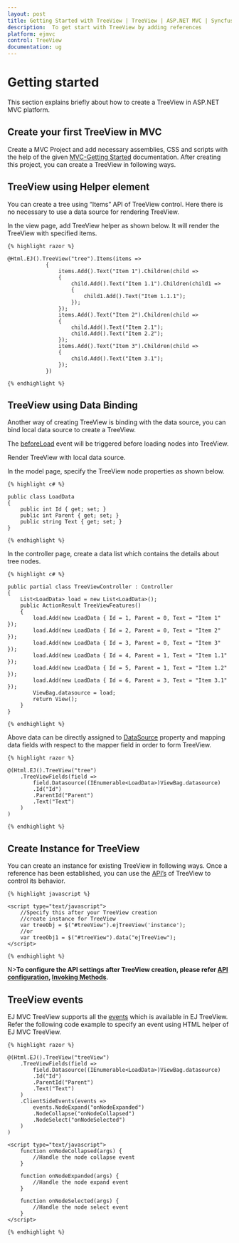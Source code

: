 ```yaml
---
layout: post
title: Getting Started with TreeView | TreeView | ASP.NET MVC | Syncfusion
description:  To get start with TreeView by adding references
platform: ejmvc
control: TreeView
documentation: ug
---
```


# Getting started	

This section explains briefly about how to create a TreeView in ASP.NET MVC platform.

## Create your first TreeView in MVC

Create a MVC Project and add necessary assemblies, CSS and scripts with the help of the given [MVC-Getting Started](http://help.syncfusion.com/aspnetmvc/getting-started) documentation. After creating this project, you can create a TreeView in following ways.

## TreeView using Helper element

You can create a tree using “Items” API of TreeView control. Here there is no necessary to use a data source for rendering TreeView. 

In the view page, add TreeView helper as shown below. It will render the TreeView with specified items.
    
    {% highlight razor %}

    @Html.EJ().TreeView("tree").Items(items =>
                {
                    items.Add().Text("Item 1").Children(child =>
                    {
                        child.Add().Text("Item 1.1").Children(child1 =>
                        {
                            child1.Add().Text("Item 1.1.1");
                        });
                    });
                    items.Add().Text("Item 2").Children(child =>
                    {
                        child.Add().Text("Item 2.1");
                        child.Add().Text("Item 2.2");
                    });
                    items.Add().Text("Item 3").Children(child =>
                    {
                        child.Add().Text("Item 3.1");
                    });
                })
                
    {% endhighlight %}       
    
## TreeView using Data Binding

Another way of creating TreeView is binding with the data source, you can bind local data source to create a TreeView.

The [beforeLoad](https://help.syncfusion.com/api/js/ejtreeview#events:beforeload) event will be triggered before loading nodes into TreeView.

Render TreeView with local data source.

In the model page, specify the TreeView node properties as shown below.
    
    

    {% highlight c# %}

    public class LoadData
    {
        public int Id { get; set; }
        public int Parent { get; set; }
        public string Text { get; set; }
    }
    
    {% endhighlight %}
    
    
    
In the controller page, create a data list which contains the details about tree nodes.
    
    
    
    {% highlight c# %}

    public partial class TreeViewController : Controller
    {
        List<LoadData> load = new List<LoadData>();
        public ActionResult TreeViewFeatures()
        {
            load.Add(new LoadData { Id = 1, Parent = 0, Text = "Item 1" });
            load.Add(new LoadData { Id = 2, Parent = 0, Text = "Item 2" });
            load.Add(new LoadData { Id = 3, Parent = 0, Text = "Item 3" });
            load.Add(new LoadData { Id = 4, Parent = 1, Text = "Item 1.1" });
            load.Add(new LoadData { Id = 5, Parent = 1, Text = "Item 1.2" });
            load.Add(new LoadData { Id = 6, Parent = 3, Text = "Item 3.1" });
            ViewBag.datasource = load;
            return View();
        }
    }
    
    {% endhighlight %}
    
    
    
Above data can be directly assigned to [DataSource](http://help.syncfusion.com/cr/cref_files/aspnetmvc/Syncfusion.EJ~Syncfusion.JavaScript.TreeViewFieldsBuilder~Datasource.html) property and mapping data fields with respect to the mapper field in order to form TreeView.
    
    
    
    {% highlight razor %}
    
    @(Html.EJ().TreeView("tree")
        .TreeViewFields(field =>
            field.Datasource((IEnumerable<LoadData>)ViewBag.datasource)
            .Id("Id")
            .ParentId("Parent")
            .Text("Text")
        )
    )
    
    {% endhighlight %}
    
    
## Create Instance for TreeView

You can create an instance for existing TreeView in following ways. Once a reference has been established, you can use the [API’s](http://help.syncfusion.com/js/api/ejtreeview) of TreeView to control its behavior.
    
        
    {% highlight javascript %}
    
    <script type="text/javascript">
        //Specify this after your TreeView creation
        //create instance for TreeView
        var treeObj = $("#treeView").ejTreeView('instance');
        //or
        var treeObj1 = $("#treeView").data("ejTreeView");
    </script>
    
    {% endhighlight %}
    
    
    
N>**To configure the API settings after TreeView creation, please refer [API configuration](http://help.syncfusion.com/js/api-configuration), [Invoking Methods](http://help.syncfusion.com/js/invoking-methods)**.
 
## TreeView events

EJ MVC TreeView supports all the [events](http://help.syncfusion.com/js/api/ejtreeview#events) which is available in EJ TreeView. Refer the following code example to specify an event using HTML helper of EJ MVC TreeView.
    
    
    
    {% highlight razor %}
    
    @(Html.EJ().TreeView("treeView")
        .TreeViewFields(field =>
            field.Datasource((IEnumerable<LoadData>)ViewBag.datasource)
            .Id("Id")
            .ParentId("Parent")
            .Text("Text")
        )
        .ClientSideEvents(events =>
            events.NodeExpand("onNodeExpanded")
            .NodeCollapse("onNodeCollapsed")
            .NodeSelect("onNodeSelected")
        )
    )
    
    <script type="text/javascript">
        function onNodeCollapsed(args) {
            //Handle the node collapse event
        }
    
        function onNodeExpanded(args) {
            //Handle the node expand event
        }
    
        function onNodeSelected(args) {
            //Handle the node select event
        }
    </script>
    
    {% endhighlight %}
    
    
 